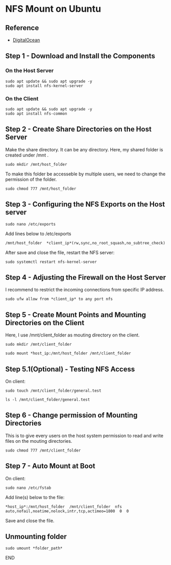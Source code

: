 # NFS Mount on Ubuntu

## Reference
- [DigitalOcean](https://www.digitalocean.com/community/tutorials/how-to-set-up-an-nfs-mount-on-ubuntu-20-04)

## Step 1 - Download and Install the Components
### On the Host Server
```
sudo apt update && sudo apt upgrade -y
sudo apt install nfs-kernel-server
```
### On the Client
```
sudo apt update && sudo apt upgrade -y
sudo apt install nfs-common
```

## Step 2 - Create Share Directories on the Host Server
Make the share directory.
It can be any directory. Here, my shared folder is created under /mnt .
```
sudo mkdir /mnt/host_folder
```
To make this folder be accesseble by multiple users, we need to change the permission of the folder.
```
sudo chmod 777 /mnt/host_folder
```

## Step 3 - Configuring the NFS Exports on the Host server
```
sudo nano /etc/exports
```
Add lines below to /etc/exports
```
/mnt/host_folder  *client_ip*(rw,sync,no_root_squash,no_subtree_check)
```
After save and close the file, restart the NFS server:
```
sudo systemctl restart nfs-kernel-server
```

## Step 4 - Adjusting the Firewall on the Host Server
I recommend to restrict the incoming connections from specific IP address.
```
sudo ufw allow from *client_ip* to any port nfs
```

## Step 5 - Create Mount Points and Mounting Directories on the Client
Here, I use /mnt/client_folder as mouting directory on the client.
```
sudo mkdir /mnt/client_folder
```
```
sudo mount *host_ip:/mnt/host_folder /mnt/client_folder
```

## Step 5.1(Optional) - Testing NFS Access
On client:
```
sudo touch /mnt/client_folder/general.test
```
```
ls -l /mnt/client_folder/general.test
```

## Step 6 - Change permission of Mounting Directories
This is to give every users on the host system permission to read and write files on the mouting directories.
```
sudo chmod 777 /mnt/client_folder
```

## Step 7 - Auto Mount at Boot
On client:
```
sudo nano /etc/fstab
```
Add line(s) below to the file:
```
*host_ip*:/mnt/host_folder  /mnt/client_folder  nfs  auto,nofail,noatime,nolock,intr,tcp,actimeo=1800  0  0
```
Save and close the file.

## Unmounting folder
```
sudo umount *folder_path*
```

END
